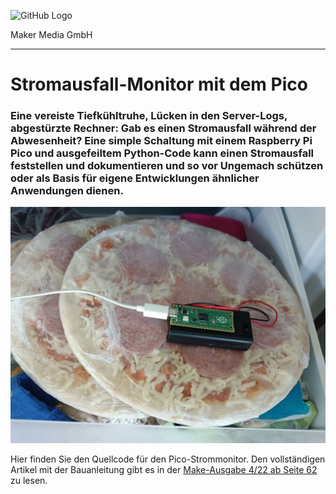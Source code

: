

![GitHub Logo](http://www.heise.de/make/icons/make_logo.png)

Maker Media GmbH
*** 

# Stromausfall-Monitor mit dem Pico

### Eine vereiste Tiefkühltruhe, Lücken in den Server-Logs, abgestürzte Rechner: Gab es einen Stromausfall während der Abwesenheit? Eine simple Schaltung mit einem Raspberry Pi Pico und ausgefeiltem Python-Code kann einen Stromausfall feststellen und dokumentieren und so vor Ungemach schützen oder als Basis für eigene Entwicklungen ähnlicher Anwendungen dienen.

![Picture](/aufmacher_github.jpg) 

Hier finden Sie den Quellcode für den Pico-Strommonitor. Den vollständigen Artikel mit der Bauanleitung gibt es in der [Make-Ausgabe 4/22 ab Seite 62](https://www.heise.de/select/make/2022/4/seite-62) zu lesen. 


